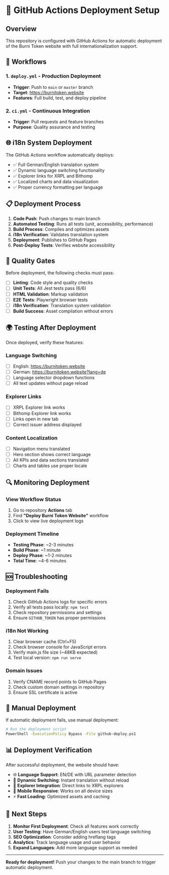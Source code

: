 # 🚀 GitHub Actions Deployment Setup

## Overview

This repository is configured with GitHub Actions for automatic deployment of the Burni Token website with full internationalization support.

## 🔧 Workflows

### 1. `deploy.yml` - Production Deployment
- **Trigger**: Push to `main` or `master` branch
- **Target**: https://burnitoken.website
- **Features**: Full build, test, and deploy pipeline

### 2. `ci.yml` - Continuous Integration
- **Trigger**: Pull requests and feature branches
- **Purpose**: Quality assurance and testing

## 🌐 i18n System Deployment

The GitHub Actions workflow automatically deploys:
- ✅ Full German/English translation system
- ✅ Dynamic language switching functionality  
- ✅ Explorer links for XRPL and Bithomp
- ✅ Localized charts and data visualization
- ✅ Proper currency formatting per language

## 📋 Deployment Process

1. **Code Push**: Push changes to main branch
2. **Automated Testing**: Runs all tests (unit, accessibility, performance)
3. **Build Process**: Compiles and optimizes assets
4. **i18n Verification**: Validates translation system
5. **Deployment**: Publishes to GitHub Pages
6. **Post-Deploy Tests**: Verifies website accessibility

## 🧪 Quality Gates

Before deployment, the following checks must pass:

- [ ] **Linting**: Code style and quality checks
- [ ] **Unit Tests**: All Jest tests pass (6/6)
- [ ] **HTML Validation**: Markup validation
- [ ] **E2E Tests**: Playwright browser tests  
- [ ] **i18n Verification**: Translation system validation
- [ ] **Build Success**: Asset compilation without errors

## 🌍 Testing After Deployment

Once deployed, verify these features:

### Language Switching
- [ ] English: https://burnitoken.website
- [ ] German: https://burnitoken.website?lang=de
- [ ] Language selector dropdown functions
- [ ] All text updates without page reload

### Explorer Links
- [ ] XRPL Explorer link works
- [ ] Bithomp Explorer link works
- [ ] Links open in new tab
- [ ] Correct issuer address displayed

### Content Localization
- [ ] Navigation menu translated
- [ ] Hero section shows correct language
- [ ] All KPIs and data sections translated
- [ ] Charts and tables use proper locale

## 🔍 Monitoring Deployment

### View Workflow Status
1. Go to repository **Actions** tab
2. Find **"Deploy Burni Token Website"** workflow
3. Click to view live deployment logs

### Deployment Timeline
- **Testing Phase**: ~2-3 minutes
- **Build Phase**: ~1 minute  
- **Deploy Phase**: ~1-2 minutes
- **Total Time**: ~4-6 minutes

## 🆘 Troubleshooting

### Deployment Fails
1. Check GitHub Actions logs for specific errors
2. Verify all tests pass locally: `npm test`
3. Check repository permissions and settings
4. Ensure `GITHUB_TOKEN` has proper permissions

### i18n Not Working
1. Clear browser cache (Ctrl+F5)
2. Check browser console for JavaScript errors
3. Verify main.js file size (~48KB expected)
4. Test local version: `npm run serve`

### Domain Issues
1. Verify CNAME record points to GitHub Pages
2. Check custom domain settings in repository
3. Ensure SSL certificate is active

## 🔧 Manual Deployment

If automatic deployment fails, use manual deployment:

```bash
# Run the deployment script
PowerShell -ExecutionPolicy Bypass -File github-deploy.ps1
```

## 📊 Deployment Verification

After successful deployment, the website should have:

- 🌐 **Language Support**: EN/DE with URL parameter detection
- 🔄 **Dynamic Switching**: Instant translation without reload  
- 🔗 **Explorer Integration**: Direct links to XRPL explorers
- 📱 **Mobile Responsive**: Works on all device sizes
- ⚡ **Fast Loading**: Optimized assets and caching

## 🎯 Next Steps

1. **Monitor First Deployment**: Check all features work correctly
2. **User Testing**: Have German/English users test language switching
3. **SEO Optimization**: Consider adding hreflang tags
4. **Analytics**: Track language usage and user behavior
5. **Expand Languages**: Add more language support as needed

---

**Ready for deployment!** Push your changes to the main branch to trigger automatic deployment.

